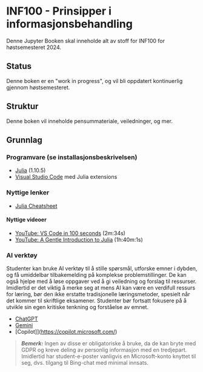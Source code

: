 # INF100 - Prinsipper i informasjonsbehandling

Denne Jupyter Booken skal inneholde alt av stoff for INF100 for høstsemesteret 2024.

## Status

Denne boken er en "work in progress", og vil bli oppdatert kontinuerlig gjennom høstsemesteret.

## Struktur

Denne boken vil inneholde pensummateriale, veiledninger, og mer.

## Grunnlag

### Programvare (se installasjonsbeskrivelsen)

* [Julia](https://julialang.org/) (1.10.5) 
* [Visual Studio Code](https://code.visualstudio.com/) med Julia extensions 

### Nyttige lenker

* [Julia Cheatsheet](https://cheatsheet.juliadocs.org/)
#### Nyttige videoer

* [YouTube: VS Code in 100 seconds](https://youtu.be/KMxo3T_MTvY) (2m:34s)
* [YouTube: A Gentle Introduction to Julia](https://www.youtube.com/watch?v=4igzy3bGVkQ) (1h:40m:1s)

### AI verktøy

Studenter kan bruke AI verktøy til å stille spørsmål, utforske emner i dybden, og få umiddelbar tilbakemelding på komplekse problemstillinger. De kan også hjelpe med å løse oppgaver ved å gi veiledning og forslag til ressurser. Imidlertid er det viktig å merke seg at mens AI kan være en verdifull ressurs for læring, bør den ikke erstatte tradisjonelle læringsmetoder, spesielt når det kommer til skriftlige eksamener. Studenter bør fortsatt fokusere på å utvikle sin egen kritiske tenkning og forståelse av emnet.

* [ChatGPT](https://chatgpt.com/) 
* [Gemini](https://gemini.google.com/app)
* [Copilot]](https://copilot.microsoft.com/)


> **_Bemerk:_** Ingen av disse er obligatoriske å bruke, da de kan bryte med GDPR og kreve deling av personlig informasjon med en tredjepart. Imidlertid har student-e-poster vanligvis en Microsoft-konto knyttet til seg, dvs. tilgang til Bing-chat med minimal innsats.

 